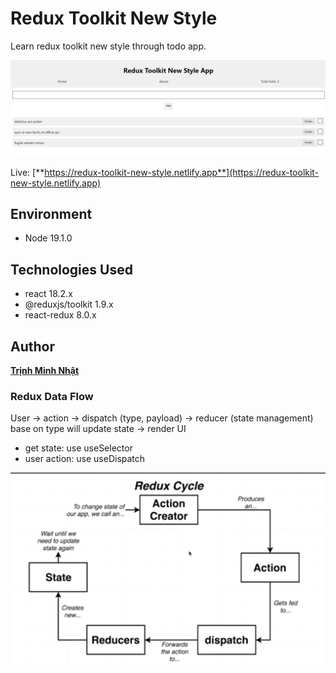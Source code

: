 # Redux Toolkit New Style

Learn redux toolkit new style through todo app.

![Web's preview](./public/banner.png)

Live: [**https://redux-toolkit-new-style.netlify.app**](https://redux-toolkit-new-style.netlify.app)

## Environment

- Node 19.1.0

## Technologies Used

- react 18.2.x
- @reduxjs/toolkit 1.9.x
- react-redux 8.0.x

## Author

[**Trịnh Minh Nhật**](https://github.com/trinhminhnhat)

### Redux Data Flow

User -> action -> dispatch (type, payload) -> reducer (state management) base on type will update state -> render UI

- get state: use useSelector
- user action: use useDispatch

![Redux Data Flow](./public/redux-data-flow.png)
